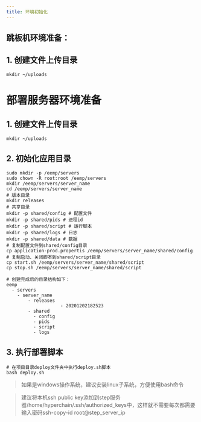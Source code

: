 ```yaml
---
title: 环境初始化
---
```


## 跳板机环境准备：
## **1. 创建文件上传目录**

```
mkdir ~/uploads
```

# **部署服务器环境准备**

## **1. 创建文件上传目录**

```
mkdir ~/uploads
```

## **2. 初始化应用目录**

```
sudo mkdir -p /eemp/servers
sudo chown -R root:root /eemp/servers
mkdir /eemp/servers/server_name
cd /eemp/servers/server_name
# 版本目录
mkdir releases
# 共享目录
mkdir -p shared/config # 配置文件
mkdir -p shared/pids # 进程id
mkdir -p shared/script # 运行脚本
mkdir -p shared/logs # 日志
mkdir -p shared/data # 数据
# 复制配置文件到shared/config目录
cp application-prod.propertis /eemp/servers/server_name/shared/config
# 复制启动、关闭脚本到shared/script目录
cp start.sh /eemp/servers/server_name/shared/script
cp stop.sh /eemp/servers/server_name/shared/script

```

```
# 创建完成后的目录结构如下：
eemp
  - servers
    - server_name
        - releases
					- 20201202182523
        - shared
          - config
          - pids
          - script
          - logs

```

## **3. 执行部署脚本**

```
# 在项目目录deploy文件夹中执行deploy.sh脚本
bash deploy.sh

```

> 如果是windows操作系统，建议安装linux子系统，方便使用bash命令

> 建议将本机ssh public key添加到step服务器/home/hyperchain/.ssh/authorized_keys中，这样就不需要每次都需要输入密码ssh-copy-id root@step_server_ip